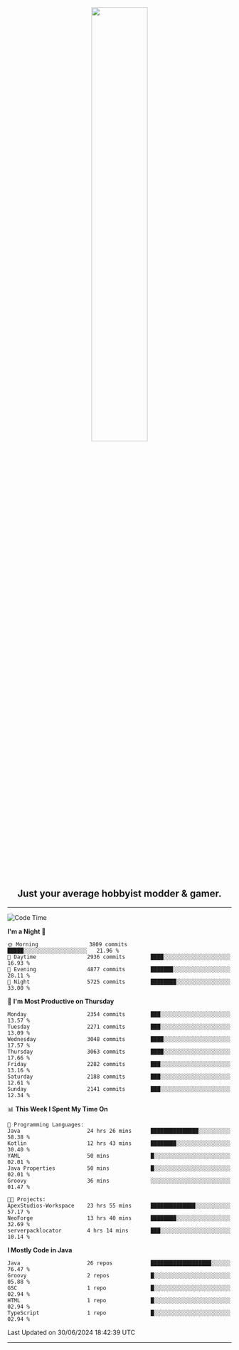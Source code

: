 <div align="center">
  <a href="https://apexmodder.xyz/"><img width="50%" height="50%" src="https://i.imgur.com/pc4HkGz.png"></a>
</div>
<h2 align="center">Just your average hobbyist modder & gamer.</h2>

---

<!--START_SECTION:waka-->
![Code Time](http://img.shields.io/badge/Code%20Time-1%2C265%20hrs%2036%20mins-blue)

**I'm a Night 🦉** 

```text
🌞 Morning                3809 commits        █████░░░░░░░░░░░░░░░░░░░░   21.96 % 
🌆 Daytime                2936 commits        ████░░░░░░░░░░░░░░░░░░░░░   16.93 % 
🌃 Evening                4877 commits        ███████░░░░░░░░░░░░░░░░░░   28.11 % 
🌙 Night                  5725 commits        ████████░░░░░░░░░░░░░░░░░   33.00 % 
```
📅 **I'm Most Productive on Thursday** 

```text
Monday                   2354 commits        ███░░░░░░░░░░░░░░░░░░░░░░   13.57 % 
Tuesday                  2271 commits        ███░░░░░░░░░░░░░░░░░░░░░░   13.09 % 
Wednesday                3048 commits        ████░░░░░░░░░░░░░░░░░░░░░   17.57 % 
Thursday                 3063 commits        ████░░░░░░░░░░░░░░░░░░░░░   17.66 % 
Friday                   2282 commits        ███░░░░░░░░░░░░░░░░░░░░░░   13.16 % 
Saturday                 2188 commits        ███░░░░░░░░░░░░░░░░░░░░░░   12.61 % 
Sunday                   2141 commits        ███░░░░░░░░░░░░░░░░░░░░░░   12.34 % 
```


📊 **This Week I Spent My Time On** 

```text
💬 Programming Languages: 
Java                     24 hrs 26 mins      ███████████████░░░░░░░░░░   58.38 % 
Kotlin                   12 hrs 43 mins      ████████░░░░░░░░░░░░░░░░░   30.40 % 
YAML                     50 mins             █░░░░░░░░░░░░░░░░░░░░░░░░   02.01 % 
Java Properties          50 mins             █░░░░░░░░░░░░░░░░░░░░░░░░   02.01 % 
Groovy                   36 mins             ░░░░░░░░░░░░░░░░░░░░░░░░░   01.47 % 

🐱‍💻 Projects: 
ApexStudios-Workspace    23 hrs 55 mins      ██████████████░░░░░░░░░░░   57.17 % 
NeoForge                 13 hrs 40 mins      ████████░░░░░░░░░░░░░░░░░   32.69 % 
serverpacklocator        4 hrs 14 mins       ███░░░░░░░░░░░░░░░░░░░░░░   10.14 % 
```

**I Mostly Code in Java** 

```text
Java                     26 repos            ███████████████████░░░░░░   76.47 % 
Groovy                   2 repos             █░░░░░░░░░░░░░░░░░░░░░░░░   05.88 % 
GSC                      1 repo              █░░░░░░░░░░░░░░░░░░░░░░░░   02.94 % 
HTML                     1 repo              █░░░░░░░░░░░░░░░░░░░░░░░░   02.94 % 
TypeScript               1 repo              █░░░░░░░░░░░░░░░░░░░░░░░░   02.94 % 
```




 Last Updated on 30/06/2024 18:42:39 UTC
<!--END_SECTION:waka-->

---
